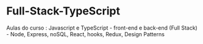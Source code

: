 # Full-Stack-TypeScript
Aulas do curso : Javascript e TypeScript - front-end e back-end (Full Stack) - Node, Express, noSQL, React, hooks, Redux, Design Patterns
